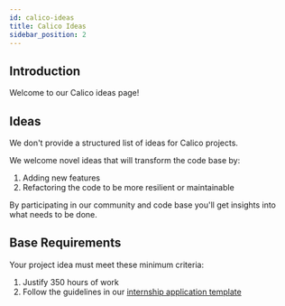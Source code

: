 ```yaml
---
id: calico-ideas
title: Calico Ideas
sidebar_position: 2
---
```


## Introduction

Welcome to our Calico ideas page! 

## Ideas

We don't provide a structured list of ideas for Calico projects.

We welcome novel ideas that will transform the code base by:

1. Adding new features 
1. Refactoring the code to be more resilient or maintainable

By participating in our community and code base you'll get insights into what needs to be done.

## Base Requirements

Your project idea must meet these minimum criteria:

1. Justify 350 hours of work
1. Follow the guidelines in our [internship application template](../introduction/application-template.md)


